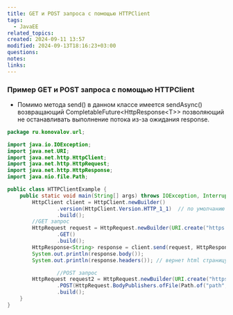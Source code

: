 ```yaml
---
title: GET и POST запроса с помощью HTTPClient
tags:
  - JavaEE
related_topics: 
created: 2024-09-11 13:57
modified: 2024-09-13T18:16:23+03:00
questions: 
notes: 
links: 
---
```


### Пример GET и POST запроса с помощью HTTPClient

- Помимо метода send() в данном классе имеется sendAsync() возвращающий CompletableFuture<HttpResponse\<T>> позволяющий не останавливать выполнение потока из-за ожидания response.

```Java
package ru.konovalov.url;

import java.io.IOException;
import java.net.URI;
import java.net.http.HttpClient;
import java.net.http.HttpRequest;
import java.net.http.HttpResponse;
import java.nio.file.Path;

public class HTTPClientExample {
    public static void main(String[] args) throws IOException, InterruptedException {
        HttpClient client = HttpClient.newBuilder()
                .version(HttpClient.Version.HTTP_1_1)  // по умолчанию версия 2
                .build();
        //GET запрос
        HttpRequest request = HttpRequest.newBuilder(URI.create("https://www.google.com"))
                .GET()
                .build();
        HttpResponse<String> response = client.send(request, HttpResponse.BodyHandlers.ofString());
        System.out.println(response.body());
        System.out.println(response.headers()); // вернет html страницу

				//POST запрос
        HttpRequest request2 = HttpRequest.newBuilder(URI.create("https://www.google.com"))
                .POST(HttpRequest.BodyPublishers.ofFile(Path.of("path", "to", "file")))
                .build();
    }
}
```
